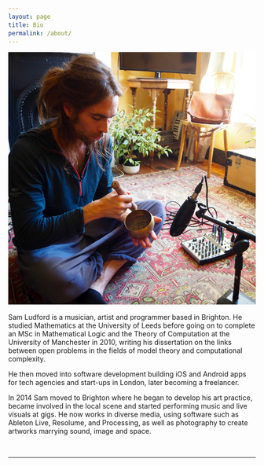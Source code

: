```yaml
---
layout: page
title: Bio
permalink: /about/
---
```


<img class="col one right" src="/img/prof_pic-sm.jpg">

<p>
Sam Ludford is a musician, artist and programmer based in Brighton. He studied Mathematics at the University of Leeds before going on to complete an MSc in Mathematical Logic and the Theory of Computation at the University of Manchester in 2010, writing his dissertation on the links between open problems in the fields of model theory and computational complexity.
</p>
<p>
He then moved into software development building iOS and Android apps for tech agencies and start-ups in London, later becoming a freelancer.
</p>
<p>
In 2014 Sam moved to Brighton where he began to develop his art practice, became involved in the local scene and started performing music and live visuals at gigs. He now works in diverse media, using software such as Ableton Live, Resolume, and Processing, as well as photography to create artworks marrying sound, image and space.
</p>

<br/>
<hr/>
<br/>
<span class="contacticon center">
	<a href="mailto:sam_ludford@yahoo.co.uk"><i class="fa fa-envelope-square"></i></a>
	<a href="https://github.com/samludford" target="_blank"><i class="fa fa-github-square"></i></a>
	<a href="https://instagram.com/samludford" target="_blank"><i class="fa fa-instagram"></i></a>
	<a href="https://soundcloud.com/samludford" target="_blank"><i class="fa fa-soundcloud"></i></a>
	<a href="https://samludford.bandcamp.com" target="_blank"><i class="fa fa-bandcamp"></i></a>
	<a href="https://vimeo.com/user33006557" target="_blank"><i class="fa fa-vimeo-square"></i></a>
</span>

<div class="col three caption">

</div>
